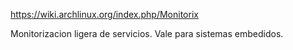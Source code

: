 https://wiki.archlinux.org/index.php/Monitorix

Monitorizacion ligera de servicios. Vale para sistemas embedidos.
